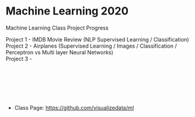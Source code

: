 # Machine Learning 2020

Machine Learning Class Project Progress

Project 1 - IMDB Movie Review (NLP Supervised Learning / Classification) <br>
Project 2 - Airplanes (Supervised Learning / Images / Classification / Perceptron vs Multi layer Neural Networks)<br>
Project 3 - <br>



<br><br><br><br><br>
*  Class Page: https://github.com/visualizedata/ml 
